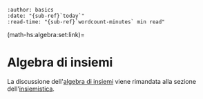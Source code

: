 ```{article-info}
:author: basics
:date: "{sub-ref}`today`"
:read-time: "{sub-ref}`wordcount-minutes` min read"
```

(math-hs:algebra:set:link)=
# Algebra di insiemi

La discussione dell'[algebra di insiemi](math-hs:algebra:set) viene rimandata alla sezione dell'[insiemistica](math-hs:set).
